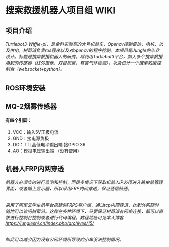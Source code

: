 # 搜索救援机器人项目组 WIKI

## 项目介绍
###### Turtlebot3-Wiffle-pi，是金科实验室的大号机器车，Opencv控制雷达，电机，以及供电，树莓派负责ros程序以及对opencv的程序控制。本项目是Jungle的毕业设计。标题是搜索救援机器人的研究。将利用Turtlebot3平台，加入多个搜索救援用到的传感器（红外摄像，双目视觉，有害气体检测），以及设计一个搜索救援控制台（websocket+python）。

## ROS环境安装

## MQ-2烟雾传感器
#### 有四个引脚：
1. VCC：输入5V正极电流
2. GND：接电源负极
3. DO：TTL高低电平输出端   接GPIO 36
4. AO：模拟电压输出端 （没有使用）

## 机器人FRP内网穿透
###### 机器人必须实时进行监测和控制，而很多情况下获取机器人IP必须进入路由器管理界面，或者插上显示器，所以采用FRP内网穿透，保证通信畅通。
###### 采用了阿里云学生机平台搭建的FRPS客户端，通过tcp内网穿透，达到外网随时随地可以访问树莓派。这样在多种环境下，只要保证树莓派有网络连接，都可以直接进行控制台控制或者进行代码编程。教程地址可见本人博客 https://jungleshi.cn/index.php/archives/15/
###### 如此可以减少因为没有公网环境所导致的小车没法控制情况。
